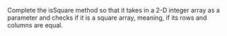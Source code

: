 Complete the isSquare method so that it takes in a 2-D integer array as a parameter and checks if it is a square array, meaning, if its rows and columns are equal.